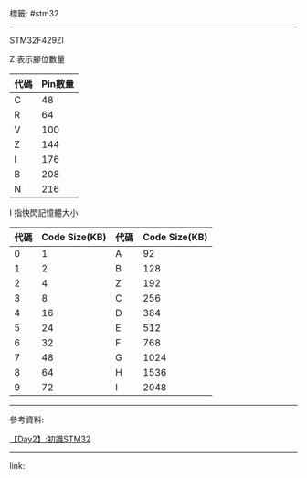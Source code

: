 標籤: #stm32

---

STM32F429ZI

Z 表示腳位數量

| 代碼 | Pin數量 |
| ---- | ------- |
| C    | 48      |
| R    | 64      |
| V    | 100     |
| Z    | 144     |
| I    | 176     |
| B    | 208     |
| N    | 216     | 

I 指快閃記憶體大小

| 代碼 | Code Size(KB) | 代碼 | Code Size(KB) |
| ---- | ------------- | ---- | ------------- |
| 0    | 1             | A    | 92            |
| 1    | 2             | B    | 128           |
| 2    | 4             | Z    | 192           |
| 3    | 8             | C    | 256           |
| 4    | 16            | D    | 384           |
| 5    | 24            | E    | 512           |
| 6    | 32            | F    | 768           |
| 7    | 48            | G    | 1024          |
| 8    | 64            | H    | 1536          |
| 9    | 72            | I    | 2048          | 

---

參考資料:

[【Day2】:初識STM32](https://ithelp.ithome.com.tw/articles/10264112)

---

link:

